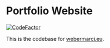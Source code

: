 # Portfolio Website

[![CodeFactor](https://www.codefactor.io/repository/github/webermarci/webermarcieu/badge)](https://www.codefactor.io/repository/github/webermarci/webermarcieu)

This is the codebase for [webermarci.eu](https://www.webermarci.eu).
